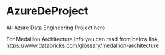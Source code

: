 # AzureDeProject
All Azure Data Engineering Project here.

For Medallion Architecture Info you can read from below link,
https://www.databricks.com/glossary/medallion-architecture
